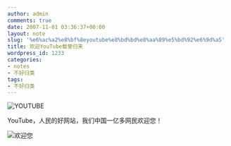 ```yaml
---
author: admin
comments: true
date: 2007-11-01 03:36:37+00:00
layout: note
slug: '%e6%ac%a2%e8%bf%8eyoutube%e8%bd%bd%e8%aa%89%e5%bd%92%e6%9d%a5'
title: 欢迎YouTube载誉归来
wordpress_id: 1233
categories:
- notes
- 不好归类
tags:
- 不好归类
---
```


![YOUTUBE](http://photo5.yupoo.com/20071101/113140_1038702893.jpg)

YouTube，人民的好网站，我们中国一亿多网民欢迎您！

![欢迎您](http://photo5.yupoo.com/20071026/222543_253217075_m.jpg)


